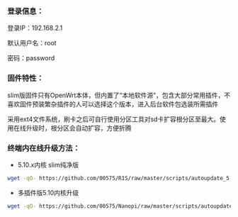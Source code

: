 ### 登录信息：
登录IP：192.168.2.1 

默认用户名：root 

密码：password

### 固件特性：

slim版固件只有OpenWrt本体，但内置了“本地软件源”，包含大部分常用插件，不喜欢固件预装繁杂插件的人可以选择这个版本，进入后台软件包选装所需插件

采用ext4文件系统，刷卡之后可自行使用分区工具对sd卡扩容根分区至最大。使用在线升级时，根分区会自动扩容，方便折腾

### 终端内在线升级方法： 

+ 5.10.x内核 slim纯净版
```bash
wget -qO- https://github.com/00575/R1S/raw/master/scripts/autoupdate_5.10.x.sh | ver=-slim sh
```
+ 多插件版5.10内核升级
```bash
wget -qO- https://github.com/00575/Nanopi/raw/master/scripts/autoupdate.sh | sh
```
